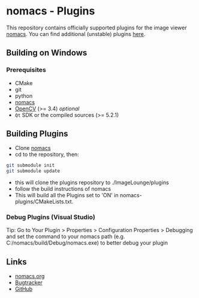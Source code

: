 # nomacs - Plugins

This repository contains officially supported plugins for the image viewer [nomacs](https://github.com/nomacs/nomacs). You can find additional (unstable) plugins [here](https://github.com/diemmarkus/nomacs-plugins).

## Building on Windows

### Prerequisites

- CMake
- git
- python
- [nomacs](https://github.com/nomacs/nomacs)
- [OpenCV](https://github.com/TUWien/opencv) (>= 3.4) _optional_
- `Qt` SDK or the compiled sources (>= 5.2.1)

## Building Plugins

- Clone [nomacs](https://github.com/nomacs/nomacs.git)
- cd to the repository, then:
```bash
git submodule init
git submodule update
```
- this will clone the plugins repository to ./ImageLounge/plugins
- follow the build instructions of nomacs
- This will build all the Plugins set to 'ON' in nomacs-plugins/CMakeLists.txt.


### Debug Plugins (Visual Studio)

Tip: Go to Your Plugin > Properties > Configuration Properties > Debugging and set the command to your nomacs path (e.g. C:/nomacs/build/Debug/nomacs.exe) to better debug your plugin

## Links

- [nomacs.org](http://nomacs.org)
- [Bugtracker](https://github.com/nomacs/nomacs-plugins/issues)
- [GitHub](https://github.com/nomacs)
